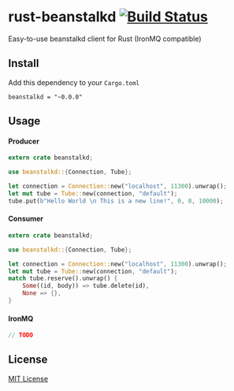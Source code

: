 rust-beanstalkd [![Build Status](https://travis-ci.org/schickling/rust-beanstalkd.svg)](https://travis-ci.org/schickling/rust-beanstalkd)
===============

Easy-to-use beanstalkd client for Rust (IronMQ compatible)

## Install

Add this dependency to your `Cargo.toml`

```
beanstalkd = "~0.0.0"
```

## Usage

#### Producer

```rs
extern crate beanstalkd;

use beanstalkd::{Connection, Tube};

let connection = Connection::new("localhost", 11300).unwrap();
let mut tube = Tube::new(connection, "default");
tube.put(b"Hello World \n This is a new line!", 0, 0, 10000);
```

#### Consumer

```rs
extern crate beanstalkd;

use beanstalkd::{Connection, Tube};

let connection = Connection::new("localhost", 11300).unwrap();
let mut tube = Tube::new(connection, "default");
match tube.reserve().unwrap() {
    Some((id, body)) => tube.delete(id),
    None => {},
}
```

#### IronMQ

```rs
// TODO
```

## License

[MIT License](http://opensource.org/licenses/MIT)
